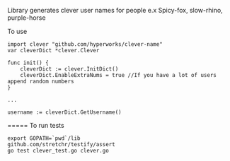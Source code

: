 Library generates clever user names for people
e.x Spicy-fox, slow-rhino, purple-horse


To use
```
import clever "github.com/hyperworks/clever-name"
var cleverDict *clever.Clever

func init() {
	cleverDict := clever.InitDict()
	cleverDict.EnableExtraNums = true //If you have a lot of users append random numbers
}

...

username := cleverDict.GetUsername()
```

=====
To run tests

```
export GOPATH=`pwd`/lib
github.com/stretchr/testify/assert
go test clever_test.go clever.go
```